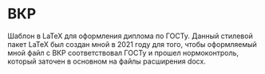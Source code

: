 # ВКР
Шаблон в LaTeX для оформления диплома по ГОСТу.
Данный стилевой пакет LaTeX был создан мной в 2021 году для того, чтобы оформляемый мной файл с ВКР соответствовал ГОСТу и прошел нормоконтроль, который заточен в основном на файлы расширения docx.
